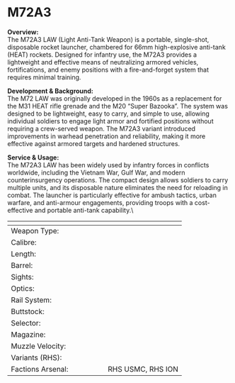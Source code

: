 # M72A3

**Overview:**\
The M72A3 LAW (Light Anti-Tank Weapon) is a portable, single-shot, disposable rocket launcher, chambered for 66mm high-explosive anti-tank (HEAT) rockets. Designed for infantry use, the M72A3 provides a lightweight and effective means of neutralizing armored vehicles, fortifications, and enemy positions with a fire-and-forget system that requires minimal training.

**Development & Background:**\
The M72 LAW was originally developed in the 1960s as a replacement for the M31 HEAT rifle grenade and the M20 “Super Bazooka”. The system was designed to be lightweight, easy to carry, and simple to use, allowing individual soldiers to engage light armor and fortified positions without requiring a crew-served weapon. The M72A3 variant introduced improvements in warhead penetration and reliability, making it more effective against armored targets and hardened structures.

**Service & Usage:**\
The M72A3 LAW has been widely used by infantry forces in conflicts worldwide, including the Vietnam War, Gulf War, and modern counterinsurgency operations. The compact design allows soldiers to carry multiple units, and its disposable nature eliminates the need for reloading in combat. The launcher is particularly effective for ambush tactics, urban warfare, and anti-armour engagements, providing troops with a cost-effective and portable anti-tank capability.\




<table><thead><tr><th width="203"></th><th></th></tr></thead><tbody><tr><td>Weapon Type:</td><td></td></tr><tr><td>Calibre:</td><td></td></tr><tr><td>Length:</td><td></td></tr><tr><td>Barrel:</td><td></td></tr><tr><td>Sights:</td><td></td></tr><tr><td>Optics:</td><td></td></tr><tr><td>Rail System:</td><td></td></tr><tr><td>Buttstock:</td><td></td></tr><tr><td>Selector:</td><td></td></tr><tr><td>Magazine:</td><td></td></tr><tr><td>Muzzle Velocity:</td><td></td></tr><tr><td>Variants (RHS):</td><td></td></tr><tr><td>Factions Arsenal:</td><td>RHS USMC, RHS ION</td></tr></tbody></table>

